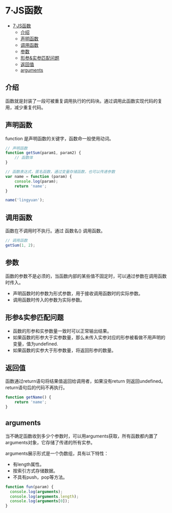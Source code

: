 # 7·JS函数

<!-- TOC -->
* [7·JS函数](#7js函数)
  * [介绍](#介绍)
  * [声明函数](#声明函数)
  * [调用函数](#调用函数)
  * [参数](#参数)
  * [形参&实参匹配问题](#形参实参匹配问题)
  * [返回值](#返回值)
  * [arguments](#arguments)
<!-- TOC -->

## 介绍
函数就是封装了一段可被重复调用执行的代码块。通过调用此函数实现代码的复用，减少重复代码。

## 声明函数
function 是声明函数的关键字，函数命一般使用动词。

```js
// 声明函数
function getSum(param1, param2) {
    // 函数体
}

// 函数表达式，匿名函数，通过变量存储函数，也可以传递参数
var name = function (param) {
    console.log(param);
    return 'name';
}

name('lingyuan');
```

## 调用函数
函数在不调用时不执行。通过 函数名() 调用函数。

```js
// 调用函数
getSum(1, 2);
```

## 参数
函数的参数不是必须的，当函数内部的某些值不固定时，可以通过参数在调用函数时传入。  
- 声明函数时的参数为形式参数，用于接收调用函数时的实际参数。
- 调用函数时传入的参数为实际参数。  

## 形参&实参匹配问题
- 函数的形参和实参数量一致时可以正常输出结果。
- 如果函数的形参大于实参数量，那么未传入实参对应的形参被看做不用声明的变量，值为undefined.
- 如果函数的实参大于形参数量，将返回形参的数量。

## 返回值
函数通过return语句将结果值返回给调用者，如果没有return 则返回undefined。return语句后的代码不再执行。

```js
function getName() {
    return 'name';
}
```

## arguments
当不确定函数收到多少个参数时，可以用arguments获取，所有函数都内置了arguments对象，它存储了传递的所有实参。

arguments展示形式是一个伪数组，具有以下特性：
- 有length属性。
- 按索引方式存储数据。
- 不具有push，pop等方法。

```js
function fun(param) {
  console.log(arguments);
  console.log(arguments.length);
  console.log(arguments[0]);
}
```
